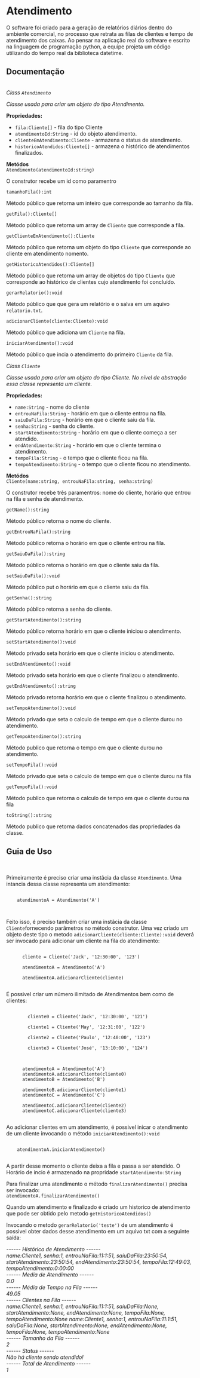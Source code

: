 # Atendimento
O software foi criado para a geração de relatórios diários dentro do
ambiente comercial, no processo que retrata as filas de clientes e tempo de
atendimento dos caixas. Ao pensar na aplicação real do software e escrito na
linguagem de programação python, a equipe projeta um código utilizando do
tempo real da biblioteca datetime.

<h2>Documentação</h2><br>
  <i>Class <code>Atendimento</code></i> <br>
  <p><i>Classe usada para criar um objeto do tipo Atendimento.</i></p>
  <b>Propriedades:</b>
  <ul>
    <li><code>fila:Cliente[]</code> - fila do tipo Cliente</li>
    <li><code>atendimentoId:String</code> - id do objeto atendimento.</li>
    <li><code>clienteEmAtendimento:Cliente</code> - armazena o status de atendimento.</li>
    <li><code>historicoAtendidos:Cliente[]</code> - armazena o histórico de atendimentos finalizados.</li>
  </ul>
  <b>Metódos</b><br>
  <code>Atendimento(atendimentoId:string)</code><br>
  <p>O construtor recebe um id como paramentro</p>
  
<code>tamanhoFila():int</code><br>
  <p>Método público que retorna um inteiro que corresponde ao tamanho da fila.</p>
  
<code>getFila():Cliente[]</code><br>
  <p>Método público que retorna um array de <code>Cliente</code> que corresponde a fila.</p>
  
<code>getClienteEmAtendimento():Cliente</code><br>
  <p>Método público que retorna um objeto do tipo <code>Cliente</code> que corresponde ao cliente em atendimento nomento.</p>
  
<code>getHistoricoAtendidos():Cliente[]</code><br>
  <p>Método público que retorna um array de objetos do tipo <code>Cliente</code> que corresponde ao histórico de clientes cujo atendimento foi concluído.</p>
  
  <code>gerarRelatorio():void</code><br>
  <p>Método público que que gera um relatório e o salva em um aquivo <code>relatorio.txt</code>.</p>
  
  <code>adicionarCliente(cliente:Cliente):void</code><br>
  <p>Método público que adiciona um <code>Cliente</code> na fila.</p>
<code>iniciarAtendimento():void</code><br>
  <p>Método público que incia o atendimento do primeiro <code>Cliente</code> da fila.</p>
  
  <i>Class <code>Cliente</code></i> <br>
  <p><i>Classe usada para criar um objeto do tipo Cliente. No nível de abstração essa classe representa um cliente.</i></p>

  <b>Propriedades:</b><br>
  <ul>
    <li><code>name:String</code> - nome do cliente</li>
    <li><code>entrouNaFila:String</code> - horário em que o cliente entrou na fila.</li>
    <li><code>saiuDaFila:String</code> - horário em que o cliente saiu da fila.</li>
    <li><code>senha:String</code> - senha do cliente.</li>
    <li><code>startAtendimento:String</code> - horário em que o cliente começa a ser atendido.</li>
    <li><code>endAtendimento:String</code> - horário em que o cliente termina o atendimento.</li>
    <li><code>tempoFila:String</code> - o tempo que o cliente ficou na fila.</li>
    <li><code>tempoAtendimento:String</code> - o tempo que o cliente ficou no atendimento.</li>
  </ul>
    <b>Metódos</b><br>
  <code>Cliente(name:string, entrouNaFila:string, senha:string)</code><br>
  <p>O construtor recebe três paramentros: nome do cliente, horário que entrou na fila e senha de atendimento.</p>
  <code>getName():string</code><br>
  <p>Método público retorna o nome do cliente.</p>
  
  <code>getEntrouNaFila():string</code><br>
  <p>Método público retorna o horário em que o cliente entrou na fila.</p>
  
  <code>getSaiuDaFila():string</code><br>
  <p>Método público retorna o horário em que o cliente saiu da fila.</p><code>setSaiuDaFila():void</code><br>
  <p>Método público put o horário em que o cliente saiu da fila.</p>
<code>getSenha():string</code><br>
  <p>Método público retorna a senha do cliente.</p>
  <code>getStartAtendimento():string</code><br>
  <p>Método público retorna horário em que o cliente iniciou o atendimento.</p>
    <code>setStartAtendimento():void</code><br>
  <p>Método privado seta horário em que o cliente iniciou o atendimento.</p>
  <code>setEndAtendimento():void</code><br>
  <p>Método privado seta horário em que o cliente finalizou o atendimento.</p>
    <code>getEndAtendimento():string</code><br>
  <p>Método privado retorna horário em que o cliente finalizou o atendimento.</p>
      <code>setTempoAtendimento():void</code><br>
  <p>Método privado que seta o calculo de tempo em que o cliente durou no atendimento.</p>
<code>getTempoAtendimento():string</code><br>
  <p>Método publico que retorna o tempo em que o cliente durou no atendimento.</p>
  <code>setTempoFila():void</code><br>
  <p>Método privado que seta o calculo de tempo em que o cliente durou na fila</p>
    <code>getTempoFila():void</code><br>
  <p>Método publico que retorna o calculo de tempo em que o cliente durou na fila</p>
      <code>toString():string</code><br>
  <p>Método publico que retorna dados concatenados das propriedades da classe.</p>
  
  <h2>Guia de Uso</h2><br>
  <p>Primeiramente é preciso criar uma instâcia da classe <code>Atendimento</code>. Uma intancia dessa classe representa um atendimento:</p>
  <p><code>
    atendimentoA = Atendimento('A')<br>
  </code></p>
  <p>Feito isso, é preciso também criar uma instâcia da classe <code>Cliente</code>fornecendo parâmetros no método construtor. Uma vez criado um objeto deste tipo o metodo <code>adicionarCliente(cliente:Cliente):void</code> deverá ser invocado para adicionar um cliente na fila do atendimento:</p>

  <p>
    <code>
      cliente = Cliente('Jack', '12:30:00', '123')<br>
      atendimentoA = Atendimento('A')<br>
      atendimentoA.adicionarCliente(cliente)
    </code>
  </p>
  <p>
    É possivel criar um número ilimitado de Atendimentos bem como de clientes:
  </p>

  <p>
    <code>
        cliente0 = Cliente('Jack', '12:30:00', '121')<br>
        cliente1 = Cliente('May', '12:31:00', '122')<br>
        cliente2 = Cliente('Paulo', '12:40:00', '123')<br>
        cliente3 = Cliente('José', '13:10:00', '124')
    </code>
  </p>
  <p>
    <code>
      atendimentoA = Atendimento('A')
      atendimentoA.adicionarCliente(cliente0)
      atendimentoB = Atendimento('B')<br>
      atendimentoB.adicionarCliente(cliente1)
      atendimentoC = Atendimento('C')<br>
      atendimentoC.adicionarCliente(cliente2)
      atendimentoC.adicionarCliente(cliente3)
    </code>
  </p>

  <p>Ao adicionar clientes em um atendimento, é possivel inicar o atendimento de um cliente invocando o método <code>iniciarAtendimento():void</code></p>
  <p><code>
    atendimentoA.iniciarAtendimento()
  </code>
  </p>
  <p>
    A partir desse momento o cliente deixa a fila e passa a ser atendido. O Horário de incio é armazenado na propridade <code>startAtendimento:String </code>
  </p>
  <p>
    Para finalizar uma atendimento o método <code>finalizarAtendimento()</code> precisa ser invocado:<br>
    <code>atendimentoA.finalizarAtendimento()</code>
  </p>
  <p>Quando um atendimento e finalizado é criado um historico de atendimento que pode ser obtido pelo metodo <code>getHistoricoAtendidos()</code></p>
    <p>Invocando o metodo <code>gerarRelatorio('teste')</code> de um atendimento é possivel obter dados desse atendimento em um aquivo txt com a seguinte saída:</p>
    <p><i>
      ------ Histórico de Atendimento ------<br>
name:Cliente1, senha:1, entrouNaFila:11:1:51, saiuDaFila:23:50:54, startAtendimento:23:50:54, endAtendimento:23:50:54, tempoFila:12:49:03, tempoAtendimento:0:00:00<br>
------ Media de Atendimento ------<br>
0.0<br>
------ Média de Tempo na Fila ------<br>
49.05<br>
------ Clientes na Fila ------<br>
name:Cliente1, senha:1, entrouNaFila:11:1:51, saiuDaFila:None, startAtendimento:None, endAtendimento:None, tempoFila:None, tempoAtendimento:None
name:Cliente1, senha:1, entrouNaFila:11:1:51, saiuDaFila:None, startAtendimento:None, endAtendimento:None, tempoFila:None, tempoAtendimento:None<br>
------ Tamanho da Fila ------<br>
2<br>
------ Status ------<br>
Não há cliente sendo atendido!<br>
------ Total de Atendimento ------<br>
1
    </i>
  </p>
    
  
